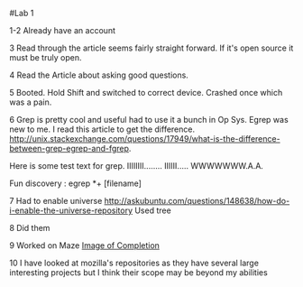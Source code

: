 #Lab 1

1-2 Already have an account

3 Read through the article seems fairly straight forward. If it's open 
source it must be truly open.

4 Read the Article about asking good questions. 

5 Booted. Hold Shift and switched to correct device. Crashed once which was a pain.

6 Grep is pretty cool and useful had to use it a bunch in Op Sys. Egrep was new to me. I read this article to get the difference. http://unix.stackexchange.com/questions/17949/what-is-the-difference-between-grep-egrep-and-fgrep.

Here is some test text for grep. IIIIIIII........ IIIIII..... WWWWWWW.A.A. 

Fun discovery : egrep *+ [filename]

7 Had to enable universe http://askubuntu.com/questions/148638/how-do-i-enable-the-universe-repository Used tree

8 Did them

9 Worked on Maze
	[Image of Completion](blockly.png)


10 I have looked at mozilla's repositories as they have several large 
interesting projects but I think their scope may be beyond my abilities





